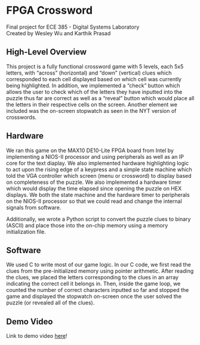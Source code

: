 # FPGA Crossword
Final project for ECE 385 - Digital Systems Laboratory \
Created by Wesley Wu and Karthik Prasad

## High-Level Overview
This project is a fully functional crossword game with 5 levels, each 5x5 letters, with “across” (horizontal) and “down” (vertical) clues which corresponded to each cell displayed based on which cell was currently being highlighted. In addition, we implemented a “check” button which allows the user to check which of the letters they have inputted into the puzzle thus far are correct as well as a “reveal” button which would place all the letters in their respective cells on the screen. Another element we included was the on-screen stopwatch as seen in the NYT version of crosswords.

## Hardware
We ran this game on the MAX10 DE10-Lite FPGA board from Intel by implementing a NIOS-II processor and using peripherals as well as an IP core for the text diaplay. We also implemented hardware highlighting logic to act upon the rising edge of a keypress and a simple state machine which told the VGA controller which screen (menu or crossword) to display based on completeness of the puzzle. We also implemented a hardware timer which would display the time elapsed since opening the puzzle on HEX displays. We both the state machine and the hardware timer to peripherals on the NIOS-II processor so that we could read and change the internal signals from software.

Additionally, we wrote a Python script to convert the puzzle clues to binary (ASCII) and place those into the on-chip memory using a memory initialization file.

## Software
We used C to write most of our game logic. In our C code, we first read the clues from the pre-initialized memory using pointer arithmetic. After reading the clues, we placed the letters corresponding to the clues in an array indicating the correct cell it belongs in. Then, inside the game loop, we counted the number of correct characters inputted so far and stopped the game and displayed the stopwatch on-screen once the user solved the puzzle (or revealed all of the clues).

## Demo Video

Link to demo video [here](https://drive.google.com/file/d/1genCxBSWYrUkiHsH-gXq6WMDfNf4uDSd/view?usp=sharing)!
